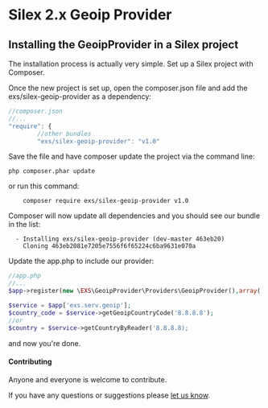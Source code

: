 Silex 2.x Geoip Provider
==========================

## Installing the GeoipProvider in a Silex project
The installation process is actually very simple.  Set up a Silex project with Composer.

Once the new project is set up, open the composer.json file and add the exs/silex-geoip-provider as a dependency:
``` js
//composer.json
//...
"require": {
        //other bundles
        "exs/silex-geoip-provider": "v1.0"
```

Save the file and have composer update the project via the command line:
``` shell
php composer.phar update
```

or run this command:
``` shell 
    composer require exs/silex-geoip-provider v1.0
```

Composer will now update all dependencies and you should see our bundle in the list:
``` shell
  - Installing exs/silex-geoip-provider (dev-master 463eb20)
    Cloning 463eb2081e7205e7556f6f65224c6ba9631e070a
```

Update the app.php to include our provider:
``` php
//app.php
//...
$app->register(new \EXS\GeoipProvider\Providers\GeoipProvider(),array('maxmind.database.file'=>'/path/to/your/file/GeoIPCity.dat'));

$service = $app['exs.serv.geoip'];
$country_code = $service->getGeoipCountryCode('8.8.8.8');
//or
$country = $service->getCountryByReader('8.8.8.8);
```
and now you're done.

#### Contributing ####
Anyone and everyone is welcome to contribute.

If you have any questions or suggestions please [let us know][1].

[1]: http://www.ex-situ.com/